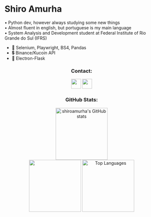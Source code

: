 # Shiro Amurha 
  
• Python dev, however always studying some new things <br>
• Almost fluent in english, but portuguese is my main language <br>
• System Analysis and Development student at Federal Institute of Rio Grande do Sul (IFRS) <br>

* 🐍 Selenium, Playwright, BS4, Pandas
* 💲 Binance/Kucoin API
* 🧪 Electron-Flask
  
<div align="center">
<h3>Contact:</h3>
<p align="center"> <a href="https://discord.com/users/281563886388379649" target="_blank" rel="noreferrer"><img src="https://raw.githubusercontent.com/danielcranney/readme-generator/main/public/icons/socials/discord.svg" width="32" height="32" /></a>
<a href="https://www.linkedin.com/in/shiroamurha/" target="_blank" rel="noreferrer"><img src="https://raw.githubusercontent.com/danielcranney/readme-generator/main/public/icons/socials/linkedin.svg" width="32" height="32" /></a>



  
  <h3>GitHub Stats:</h3>
<!-- Github Badges -->
<img  height="170" src="https://github-readme-stats.vercel.app/api?username=shiroamurha&show_icons=true&hide=&count_private=true&title_color=3382ed&text_color=ffffff&icon_color=3382ed&bg_color=171717&hide_border=true&show_icons=true" alt="shiroamurha's GitHub stats" /><br>

<!-- Github Stats -->

<img  height="170"  src="https://github-readme-streak-stats.herokuapp.com/?user=shiroamurha&stroke=ffffff&background=171717&ring=3382ed&fire=3382ed&currStreakNum=ffffff&currStreakLabel=3382ed&sideNums=ffffff&sideLabels=ffffff&dates=ffffff&hide_border=true" />

<!-- Top Languages -->
<img align="justify" height="170" src="https://github-readme-stats.vercel.app/api/top-langs/?username=shiroamurha&layout=compact&title_color=3382ed&text_color=ffffff&icon_color=3382ed&bg_color=171717&hide_border=true&locale=en&custom_title=Top%20%Languages" alt="Top Languages" />
</div>




 

